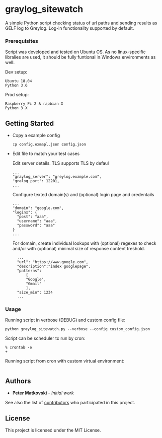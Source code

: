 # graylog_sitewatch

A simple Python script checking status of url paths and sending results as GELF log to Greylog. Log-in functionality supported by default.

### Prerequisites

Script was developed and tested on Ubuntu OS. As no linux-specific libralies are used, it should be fully funtional in Windows environments as well.
 
Dev setup:
```
Ubuntu 18.04
Python 3.6
```
Prod setup:
```
Raspberry Pi 2 & rapbian X
Python 3.X
```

## Getting Started

- Copy a example config

      cp config.exmapl.json config.json

- Edit file to match your test cases
    
    Edit server details. TLS supports TLS by defaul
      
      ...
      "graylog_server": "greylog.example.com",
      "gralog_port": 12201,
      ...
      
    Configure texted domain(s) and (optional) login page and credentails
    
      ...
      "domain": "google.com",
      "loginx": {
        "post": "aaa",
        "username": "aaa",
        "password": "aaa"
      }
      ...
      
    For domain, create individual lookups with (optional) regexes to check and/or with (optional) minimal size of response content treshold.
    
        ...
        "url": "https://www.google.com",
        "description":"index googlepage",
        "patterns": 
            [
            "Google",
            "Gmail"
            ],
        "size_min": 1234 
        ...

### Usage

Running script in verbose (DEBUG) and custom config file:

```
python graylog_sitewatch.py --verbose --config custom_config.json
```

Script can be scheduler to run by cron:

```
% crontab -e
+ 
```

Running script from cron with custom virtual environment:

```

```


## Authors

* **Peter Matkovski** - *Initial work*

See also the list of [contributors](https://github.com/your/project/contributors) who participated in this project.

## License

This project is licensed under the MIT License.

